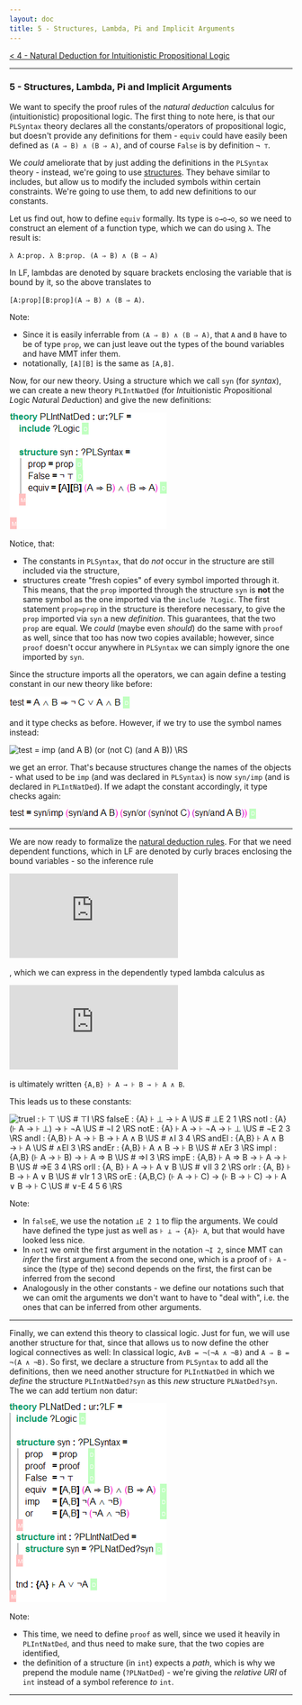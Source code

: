 ```yaml
---
layout: doc
title: 5 - Structures, Lambda, Pi and Implicit Arguments
---
```

[< 4 - Natural Deduction for Intuitionistic Propositional Logic](4natded.html)

------------------------------

### 5 - Structures, Lambda, Pi and Implicit Arguments

We want to specify the proof rules of the *natural deduction* calculus for (intuitionistic) propositional logic. The first thing to note here, is that our `PLSyntax` theory declares all the constants/operators of propositional logic, but doesn't provide any definitions for them - `equiv` could have easily been defined as `(A ⇒ B) ∧ (B ⇒ A)`, and of course `False` is by definition `¬ ⊤`.

We *could* ameliorate that by just adding the definitions in the `PLSyntax` theory - instead, we're going to use [structures](../../language/declarations.html#structures). They behave similar to includes, but allow us to modify the included symbols within certain constraints. We're going to use them, to add new definitions to our constants.

Let us find out, how to define `equiv` formally. Its type is `o→o→o`, so we need to construct an element of a function type, which we can do using `λ`. The result is:

`λ A:prop. λ B:prop. (A ⇒ B) ∧ (B ⇒ A)`

In LF, lambdas are denoted by square brackets enclosing the variable that is bound by it, so the above translates to 

`[A:prop][B:prop](A ⇒ B) ∧ (B ⇒ A)`.

Note:

* Since it is easily inferrable from `(A ⇒ B) ∧ (B ⇒ A)`, that `A` and `B` have to be of type `prop`, we can just leave out the types of the bound variables and have MMT infer them.
* notationally, `[A][B]` is the same as `[A,B]`.

Now, for our new theory. Using a structure which we call `syn` (for *syntax*), we can create a new theory `PLIntNatDed` (for *Int*uitionistic *P*ropositional *L*ogic *Nat*ural *Ded*uction) and give the new definitions:

![`theory PLIntNatDed : ur:?LF = include ?Logic \RS	structure syn : ?PLSyntax =	prop = prop \RS	False = ¬ ⊤ \RS	equiv = [A,B] (A ⇒ B) ∧ (B ⇒ A) \RS \GS`](/doc/img/tut01/theory3.png)

Notice, that:

* The constants in `PLSyntax`, that do *not* occur in the structure are still included via the structure,
* structures create "fresh copies" of every symbol imported through it. This means, that the `prop` imported through the structure `syn` is **not** the same symbol as the one imported via the `include ?Logic`. The first statement `prop=prop` in the structure is therefore necessary, to give the `prop` imported via `syn` a new *definition*. This guarantees, that the two `prop` are equal. We *could* (maybe even *should*) do the same with `proof` as well, since that too has now two copies available; however, since `proof` doesn't occur anywhere in `PLSyntax` we can simply ignore the one imported by `syn`.

Since the structure imports all the operators, we can again define a testing constant in our new theory like before:

![`test = A ∧ B ⇒ ¬ C ∨ A ∧ B \RS`](/doc/img/tut01/testconstant.png)

and it type checks as before. However, if we try to use the symbol names instead:

![`test = imp (and A B) (or (not C) (and A B)) \RS`](/doc/img/tot01/testconstant2.png)

we get an error. That's because structures change the names of the objects - what used to be `imp` (and was declared in `PLSyntax`) is now `syn/imp` (and is declared in `PLIntNatDed`). If we adapt the constant accordingly, it type checks again:

![`test = syn/imp (syn/and A B) (syn/or (syn/not C) (syn/and A B)) \RS`](/doc/img/tut01/testconstant3.png)

-------------------------------
We are now ready to formalize the [natural deduction rules](4natded.html#the-proof-rules). For that we need dependent functions, which in LF are denoted by curly braces enclosing the bound variables - so the inference rule

![`\dfrac{\vdash A\quad \vdash B}{\vdash A \wedge B}`](https://latex.codecogs.com/gif.latex?%5Cinline%20%5Cdfrac%7B%5Cvdash%20A%5Cquad%20%5Cvdash%20B%7D%7B%5Cvdash%20A%20%5Cwedge%20B%7D)

, which we can express in the dependently typed lambda calculus as

![`\prod_{A:prop}\prod_{B:prop}\vdash A \to \vdash B \to \vdash A\wedge B`](https://latex.codecogs.com/gif.latex?%5Cinline%20%5Cprod_%7BA%3Aprop%7D%5Cprod_%7BB%3Aprop%7D%5Cvdash%20A%5C%3B%20%5Cto%5C%3B%20%5Cvdash%20B%5C%3B%5Cto%5C%3B%5Cvdash%20A%5Cwedge%20B)

is ultimately written `{A,B} ⊦ A → ⊦ B → ⊦ A ∧ B`.

This leads us to these constants:

![`trueI : ⊦ ⊤ \US # ⊤I	\RS falseE : {A} ⊦ ⊥  → ⊦ A \US # ⊥E 2 1 \RS notI : {A} (⊦ A → ⊦ ⊥) → ⊦ ¬A	\US # ¬I 2 \RS notE : {A} ⊦ A → ⊦ ¬A 	→ ⊦ ⊥ \US # ¬E 2 3 \RS andI : {A,B} ⊦ A → ⊦ B → ⊦ A ∧ B \US # ∧I 3 4	\RS andEl : {A,B}		⊦ A ∧ B					→ ⊦ A			\US # ∧El 3	\RS andEr	: {A,B}		⊦ A ∧ B					→ ⊦ B			\US # ∧Er 3	\RS impI : {A,B}		(⊦ A → ⊦ B)			→ ⊦ A ⇒ B	\US # ⇒I 3 \RS impE : {A,B}		⊦ A ⇒ B → ⊦ A		→ ⊦ B			\US # ⇒E 3 4 \RS orIl : {A, B}		⊦ A							→ ⊦ A ∨ B	\US # ∨Il 3 2	\RS orIr : {A, B} ⊦ B → ⊦ A ∨ B \US # ∨Ir 1 3	\RS orE : {A,B,C} (⊦ A → ⊦ C) → (⊦ B → ⊦ C)  → ⊦ A ∨ B → ⊦ C \US # ∨-E 4 5 6	\RS`](/doc/img/tut01/theory4.png)

Note:

* In `falseE`, we use the notation `⊥E 2 1` to flip the arguments. We could have defined the type just as well as `⊦ ⊥ → {A}⊦ A`, but that would have looked less nice.
* In `notI` we omit the first argument in the notation `¬I 2`, since MMT can *infer* the first argument `A` from the second one, which is a proof of `⊦ A` - since the (type of the) second depends on the first, the first can be inferred from the second
* Analogously in the other constants - we define our notations such that we can omit the arguments we don't want to have to "deal with", i.e. the ones that can be inferred from other arguments.

-------------
Finally, we can extend this theory to classical logic. Just for fun, we will use another structure for that, since that allows us to now define the other logical connectives as well: In classical logic, `A∨B = ¬(¬A ∧ ¬B)` and `A ⇒ B = ¬(A ∧ ¬B)`.
So first, we declare a structure from `PLSyntax` to add all the definitions, then we need another structure for `PLIntNatDed` in which we *define* the structure `PLIntNatDed?syn` as this *new* structure `PLNatDed?syn`. The we can add tertium non datur:

![` theory PLNatDed : ur:?LF = 	include ?Logic \RS structure syn : ?PLSyntax = prop 	= prop 	\RS proof	= proof	\RS False 	= ¬ ⊤ 		\RS equiv 	= [A,B] (A ⇒ B) ∧ (B ⇒ A) 	\RS imp   	= [A,B] ¬(A ∧ ¬B) 				\RS or			= [A,B] ¬ (¬A ∧ ¬B)				\RS \GS structure int : ?PLIntNatDed = structure syn = ?PLNatDed?syn \RS \GS tnd : {A} ⊦ A ∨ ¬A \RS \GS`](/doc/img/tut01/theory5.png)

Note:

* This time, we need to define `proof` as well, since we used it heavily in `PLIntNatDed`, and thus need to make sure, that the two copies are identified,
* the definition of a structure (in `int`) expects a *path*, which is why we prepend the module name (`?PLNatDed`) - we're giving the *relative URI* of `int` instead of a symbol reference *to* `int`.


------------------
